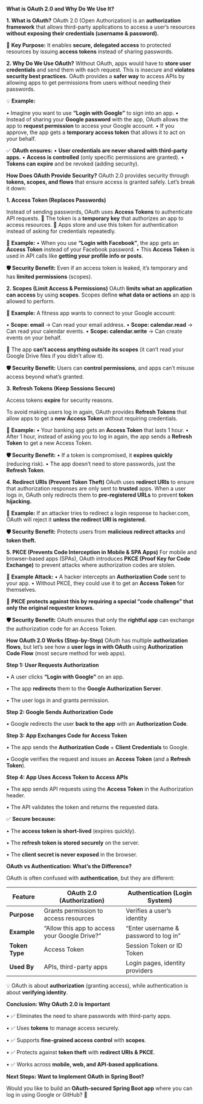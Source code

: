 **What is OAuth 2.0 and Why Do We Use It?**

**1. What is OAuth?**
OAuth 2.0 (Open Authorization) is an **authorization framework** that allows third-party applications to access a user’s resources **without exposing their credentials (username & password).**

🔹 **Key Purpose:** It enables **secure, delegated access** to protected resources by issuing **access tokens** instead of sharing passwords.


**2. Why Do We Use OAuth?**
Without OAuth, apps would have to **store user credentials** and send them with each request. This is insecure and **violates security best practices.** OAuth provides a **safer way** to access APIs by allowing apps to get permissions from users without needing their passwords.

  

💡 **Example:**

• Imagine you want to use **“Login with Google”** to sign into an app.
• Instead of sharing your **Google password** with the app, OAuth allows the app to **request permission** to access your Google account.
• If you approve, the app gets a **temporary access token** that allows it to act on your behalf.

  

✅ **OAuth ensures:**
• **User credentials are never shared with third-party apps.**
• **Access is controlled** (only specific permissions are granted).
• **Tokens can expire** and be revoked (adding security).

**How Does OAuth Provide Security?**
OAuth 2.0 provides security through **tokens, scopes, and flows** that ensure access is granted safely. Let’s break it down:

  

**1. Access Token (Replaces Passwords)**

Instead of sending passwords, OAuth uses **Access Tokens** to authenticate API requests.
🔹 The token is a **temporary key** that authorizes an app to access resources.
🔹 Apps store and use this token for authentication instead of asking for credentials repeatedly.

  
📌 **Example:**
• When you use **“Login with Facebook”**, the app gets an **Access Token** instead of your Facebook password.
• This **Access Token** is used in API calls like **getting your profile info or posts**.

  
**🛡 Security Benefit:** Even if an access token is leaked, it’s temporary and has **limited permissions** (scopes).

**2. Scopes (Limit Access & Permissions)**
OAuth **limits what an application can access** by using **scopes**.
Scopes define **what data or actions** an app is allowed to perform.


📌 **Example:**
A fitness app wants to connect to your Google account:

• **Scope: email** → Can read your email address.
• **Scope: calendar.read** → Can read your calendar events.
• **Scope: calendar.write** → Can create events on your behalf.

🔴 The app **can’t access anything outside its scopes** (it can’t read your Google Drive files if you didn’t allow it).


**🛡 Security Benefit:** Users can **control permissions**, and apps can’t misuse access beyond what’s granted.

**3. Refresh Tokens (Keep Sessions Secure)**

Access tokens **expire** for security reasons.

To avoid making users log in again, OAuth provides **Refresh Tokens** that allow apps to get a **new Access Token** without requiring credentials.


📌 **Example:**
• Your banking app gets an **Access Token** that lasts 1 hour.
• After 1 hour, instead of asking you to log in again, the app sends a **Refresh Token** to get a new Access Token.

  

**🛡 Security Benefit:**
• If a token is compromised, it **expires quickly** (reducing risk).
• The app doesn’t need to store passwords, just the **Refresh Token**.

**4. Redirect URIs (Prevent Token Theft)**
OAuth uses **redirect URIs** to ensure that authorization responses are only sent to **trusted** apps.
When a user logs in, OAuth only redirects them to **pre-registered URLs** to prevent **token hijacking.**


📌 **Example:**
If an attacker tries to redirect a login response to hacker.com, OAuth will reject it **unless the redirect URI is registered.**


**🛡 Security Benefit:** Protects users from **malicious redirect attacks** and **token theft.**

**5. PKCE (Prevents Code Interception in Mobile & SPA Apps)**
For mobile and browser-based apps (SPAs), OAuth introduces **PKCE (Proof Key for Code Exchange)** to prevent attacks where authorization codes are stolen.


📌 **Example Attack:**
• A hacker intercepts an **Authorization Code** sent to your app.
• Without PKCE, they could use it to get an **Access Token** for themselves.


🔹 **PKCE protects against this by requiring a special “code challenge” that only the original requester knows.**

**🛡 Security Benefit:** OAuth ensures that only the **rightful app** can exchange the authorization code for an Access Token.



**How OAuth 2.0 Works (Step-by-Step)**
OAuth has multiple **authorization flows**, but let’s see how a **user logs in with OAuth** using **Authorization Code Flow** (most secure method for web apps).

  

**Step 1: User Requests Authorization**

• A user clicks **“Login with Google”** on an app.

• The app **redirects** them to the **Google Authorization Server**.

• The user logs in and grants permission.

  

**Step 2: Google Sends Authorization Code**

• Google redirects the user **back to the app** with an **Authorization Code**.

  

**Step 3: App Exchanges Code for Access Token**

• The app sends the **Authorization Code** + **Client Credentials** to Google.

• Google verifies the request and issues an **Access Token** (and a **Refresh Token**).

  

**Step 4: App Uses Access Token to Access APIs**

• The app sends API requests using the **Access Token** in the Authorization header.

• The API validates the token and returns the requested data.

  

✅ **Secure because:**

• The **access token is short-lived** (expires quickly).

• The **refresh token is stored securely** on the server.

• The **client secret is never exposed** in the browser.

**OAuth vs Authentication: What’s the Difference?**

  

OAuth is often confused with **authentication**, but they are different:

|**Feature**|**OAuth 2.0 (Authorization)**|**Authentication (Login System)**|
|---|---|---|
|**Purpose**|Grants permission to access resources|Verifies a user’s identity|
|**Example**|“Allow this app to access your Google Drive?”|“Enter username & password to log in”|
|**Token Type**|Access Token|Session Token or ID Token|
|**Used By**|APIs, third-party apps|Login pages, identity providers|

💡 OAuth is about **authorization** (granting access), while authentication is about **verifying identity**.

**Conclusion: Why OAuth 2.0 is Important**

• ✅ Eliminates the need to share passwords with third-party apps.

• ✅ Uses **tokens** to manage access securely.

• ✅ Supports **fine-grained access control** with **scopes**.

• ✅ Protects against **token theft** with **redirect URIs & PKCE**.

• ✅ Works across **mobile, web, and API-based applications**.

**Next Steps: Want to Implement OAuth in Spring Boot?**

  

Would you like to build an **OAuth-secured Spring Boot app** where you can log in using Google or GitHub? 🚀
